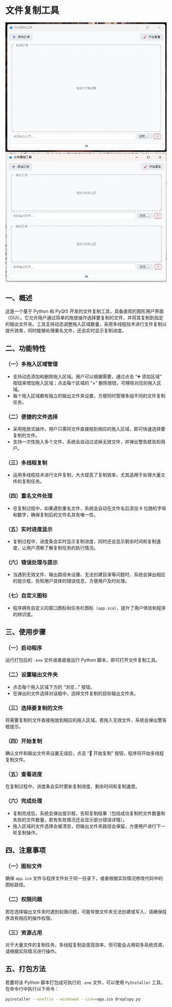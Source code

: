 # 文件复制工具

![程序界面截图](images/01.png)
![程序界面截图](images/02.png)

## 一、概述
这是一个基于 Python 和 PyQt5 开发的文件复制工具，具备直观的图形用户界面（GUI）。它允许用户通过简单的拖放操作选择要复制的文件，并将其复制到指定的输出文件夹。工具支持动态调整拖入区域数量，采用多线程技术进行文件复制以提升效率，同时能够处理重名文件，还会实时显示复制进度。

## 二、功能特性
### （一）多拖入区域管理
- 支持动态添加和删除拖入区域。用户可以根据需要，通过点击 “➕ 添加区域” 按钮来增加拖入区域；点击每个区域的 “×” 删除按钮，可移除对应的拖入区域。
- 每个拖入区域都有独立的输出文件夹设置，方便同时管理多组不同的文件复制任务。

### （二）便捷的文件选择
- 采用拖放式操作，用户只需将文件直接拖到相应的拖入区域，即可快速选择要复制的文件。
- 支持一次性拖入多个文件，系统会自动过滤掉无效文件，并弹出警告框告知用户。

### （三）多线程复制
- 运用多线程技术进行文件复制，大大提高了复制效率，尤其适用于处理大量文件的复制任务。

### （四）重名文件处理
- 在复制过程中，如果遇到重名文件，系统会自动在文件名后添加 6 位随机字母和数字，确保复制后的文件名具有唯一性。

### （五）实时进度显示
- 复制过程中，进度条会实时显示复制进度，同时还会显示剩余时间和复制速度，让用户清晰了解复制任务的执行情况。

### （六）错误处理与提示
- 当遇到无效文件、输出路径未设置、无法创建目录等问题时，系统会弹出相应的提示框，告知用户具体的错误信息，方便用户及时处理。

### （七）自定义图标
- 程序拥有自定义的窗口图标和任务栏图标（`app.ico`），提升了用户体验和程序的辨识度。

## 三、使用步骤
### （一）启动程序
运行打包后的 `.exe` 文件或者直接运行 Python 脚本，即可打开文件复制工具。

### （二）设置输出文件夹
- 点击每个拖入区域下方的 “浏览...” 按钮。
- 在弹出的文件选择对话框中，选择文件复制的目标输出文件夹。

### （三）选择要复制的文件
将需要复制的文件直接拖放到相应的拖入区域。若拖入无效文件，系统会弹出警告框提示。

### （四）开始复制
确认文件和输出文件夹设置无误后，点击 “🚀 开始复制” 按钮，程序将开始多线程复制文件。

### （五）查看进度
在复制过程中，进度条会实时更新复制进度、剩余时间和复制速度。

### （六）完成处理
- 复制完成后，系统会弹出提示框，告知复制结果（包括成功复制的文件数量和失败的文件数量，若有失败情况还会显示部分错误详情）。
- 拖入区域的文件选择会被清空，但输出文件夹路径会保留，方便用户进行下一轮复制操作。

## 四、注意事项
### （一）图标文件
确保 `app.ico` 文件与程序文件处于同一目录下，或者根据实际情况修改代码中的图标路径。

### （二）权限问题
若在选择输出文件夹时遇到权限问题，可能导致文件夹无法创建或写入，请确保程序具有相应的操作权限。

### （三）资源占用
对于大量文件的复制任务，多线程复制会提高效率，但可能会占用较多系统资源，请根据实际情况进行操作。

## 五、打包方法
若要将该 Python 脚本打包成可执行的 `.exe` 文件，可以使用 `PyInstaller` 工具。在命令行中执行以下命令：

```bash
pyinstaller --onefile --windowed --icon=app.ico DropCopy.py
```
